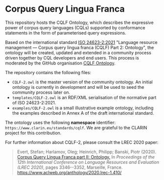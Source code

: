 # Corpus Query Lingua Franca

This repository hosts the CQLF Ontology, which describes the expressive power of corpus query languages (CQLs) supported by conformance statements in the form of parameterised query expressions.

Based on the international standard [ISO 24623-2:2021](https://www.iso.org/cms/%20render/live/en/sites/isoorg/contents/data/standard/07/21/72103.html) "Language resource management — Corpus query lingua franca (CQLF) Part 2: Ontology", the ontology will be created, updated and extended in a community process driven together by CQL developers and end users.  This process is moderated by the GitHub organisation [CQLF Ontology](https://github.com/cqlf-ontology).

The repository contains the following files:

 - `CQLF-2.owl` is the master version of the community ontology. An initial ontology is currently in development and will be used to seed the community process later on.
 - `templates/CQLF-2.owl` is an RDF/XML serialisation of the normative part of ISO 24623-2:2021.
 - `examples/CQLF-2.owl` is a small illustrative example ontology, including the examples described in Annex A of the draft international standard.
 
 The ontology uses the following **namespace** identifier: `https://www.clarin.eu/standards/cqlf`. We are grateful to the CLARIN project for this contribution.

For further information about CQLF-2, please consult the LREC 2020 paper:

> Evert, Stefan; Harlamov, Oleg; Heinrich, Philipp; Banski, Piotr (2020).
> [Corpus Query Lingua Franca part II: Ontology.](documentation/EvertEtc2020_CQLF2.pdf)
> In _Proceedings of the 12th International Conference on Language Resources and Evaluation (LREC 2020)_, pages 3346--3352, Marseille, France.
> https://www.aclweb.org/anthology/2020.lrec-1.410/
